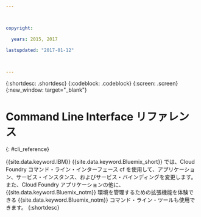 ```yaml
---



copyright:

  years: 2015, 2017

lastupdated: "2017-01-12"



---
```


{:shortdesc: .shortdesc}
{:codeblock: .codeblock}
{:screen: .screen}
{:new_window: target="_blank"}

# Command Line Interface リファレンス
{: #cli_reference}

{{site.data.keyword.IBM}} {{site.data.keyword.Bluemix_short}} では、Cloud Foundry コマンド・ライン・インターフェース cf を使用して、アプリケーション、サービス・インスタンス、およびサービス・バインディングを変更します。
また、Cloud Foundry アプリケーションの他に、{{site.data.keyword.Bluemix_notm}} 環境を管理するための拡張機能を体験できる {{site.data.keyword.Bluemix_notm}} コマンド・ライン・ツールも使用できます。
{:shortdesc}
